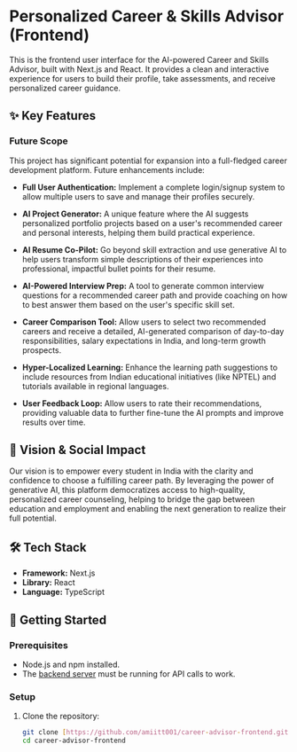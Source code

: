 # Personalized Career & Skills Advisor (Frontend)

This is the frontend user interface for the AI-powered Career and Skills Advisor, built with Next.js and React. It provides a clean and interactive experience for users to build their profile, take assessments, and receive personalized career guidance.

## ✨ Key Features

### Future Scope

This project has significant potential for expansion into a full-fledged career development platform. Future enhancements include:

- **Full User Authentication:** Implement a complete login/signup system to allow multiple users to save and manage their profiles securely.

- **AI Project Generator:** A unique feature where the AI suggests personalized portfolio projects based on a user's recommended career and personal interests, helping them build practical experience. 
 
- **AI Resume Co-Pilot:** Go beyond skill extraction and use generative AI to help users transform simple descriptions of their experiences into professional, impactful bullet points for their resume.

- **AI-Powered Interview Prep:** A tool to generate common interview questions for a recommended career path and provide coaching on how to best answer them based on the user's specific skill set.

- **Career Comparison Tool:** Allow users to select two recommended careers and receive a detailed, AI-generated comparison of day-to-day responsibilities, salary expectations in India, and long-term growth prospects.
 
- **Hyper-Localized Learning:** Enhance the learning path suggestions to include resources from Indian educational initiatives (like NPTEL) and tutorials available in regional languages.

- **User Feedback Loop:** Allow users to rate their recommendations, providing valuable data to further fine-tune the AI prompts and improve results over time.

## 🌟 Vision & Social Impact

Our vision is to empower every student in India with the clarity and confidence to choose a fulfilling career path. By leveraging the power of generative AI, this platform democratizes access to high-quality, personalized career counseling, helping to bridge the gap between education and employment and enabling the next generation to realize their full potential.

## 🛠️ Tech Stack

- **Framework:** Next.js
- **Library:** React
- **Language:** TypeScript

## 🚀 Getting Started

### Prerequisites

- Node.js and npm installed.
- The [backend server](https://github.com/amiitt001/career-advisor-backend) must be running for API calls to work.

### Setup

1. Clone the repository:
   ```sh
   git clone [https://github.com/amiitt001/career-advisor-frontend.git](https://github.com/amiitt001/career-advisor-frontend.git)
   cd career-advisor-frontend